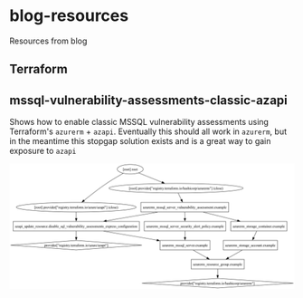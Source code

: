 # blog-resources
Resources from blog

## Terraform

## mssql-vulnerability-assessments-classic-azapi
Shows how to enable classic MSSQL vulnerability assessments using Terraform's `azurerm` + `azapi`. Eventually this should all work in `azurerm`, but in the meantime this stopgap solution exists and is a great way to gain exposure to `azapi`

![](./terraform/assets/graph.png)